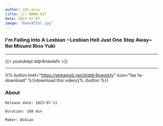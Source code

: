 ```yaml
---
author: j91.asia
title: (c) BBAN-427
date: 2023-07-07
image: "bban427pl.jpg"
---
```


###  I'm Falling Into A Lesbian ~Lesbian Hell Just One Step Away~ Rei Misumi Rino Yuki
___

{{< youtubepl ddjr4nwolsfv >}}
___

{{% button href="https://streamsb.net/d/ddjr4nwolsfv" icon="fas fa-download" %}}download this video{{% /button %}}
### About

`Release date: 2023-07-11`

`Duration: 160 min`

`Maker:	Bibian`